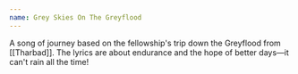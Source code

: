 ```yaml
---
name: Grey Skies On The Greyflood
---
```


A song of journey based on the fellowship's trip down the Greyflood from [[Tharbad]]. The lyrics are about endurance and the hope of better days—it can't rain all the time!